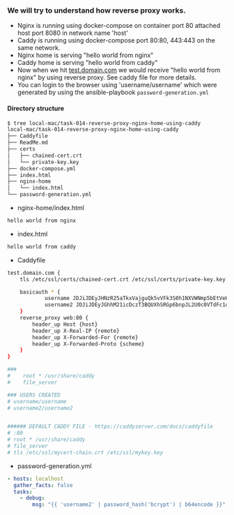 ### We will try to understand how reverse proxy works.

- Nginx is running using docker-compose on container port 80 attached host port 8080 in network name 'host'
- Caddy is running using docker-compose port 80:80, 443:443 on the same network.
- Nginx home is serving "hello world from nginx"
- Caddy home is serving "hello world from caddy"
- Now when we hit [test.domain.com](test.domain.com) we would receive "hello world from nginx" by using reverse proxy. See caddy file for more details.
- You can login to the browser using 'username/username' which were generated by using the ansible-playbook `password-generation.yml`



#### Directory structure

```bash
$ tree local-mac/task-014-reverse-proxy-nginx-home-using-caddy 
local-mac/task-014-reverse-proxy-nginx-home-using-caddy
├── Caddyfile
├── ReadMe.md
├── certs
│   ├── chained-cert.crt
│   └── private-key.key
├── docker-compose.yml
├── index.html
├── nginx-home
│   └── index.html
└── password-generation.yml
```

- nginx-home/index.html

```bash
hello world from nginx
```

- index.html

```bash
hello world from caddy
```

- Caddyfile

```bash
test.domain.com {
    tls /etc/ssl/certs/chained-cert.crt /etc/ssl/certs/private-key.key

    basicauth * {
            username JDJiJDEyJHNzR25aTkxVajguQk5vVFk3S0h1NXVWNmp5bEtVeHgvOE5VRTJwTGc4dTlkQThTcXV6RlZt
            username2 JDJiJDEyJGhhM21icDczT3BQUXhSRGp6bnpJL2U0c0VTdFc1dDJzTUZjOFNiVDY0RGRKUzBNTDh5aTRl
    }
    reverse_proxy web:80 {
        header_up Host {host}
        header_up X-Real-IP {remote}
        header_up X-Forwarded-For {remote}
        header_up X-Forwarded-Proto {scheme}
    }
}

###
#    root * /usr/share/caddy
#    file_server

### USERS CREATED
# username/username
# username2/username2


###### DEFAULT CADDY FILE - https://caddyserver.com/docs/caddyfile
# :80
# root * /usr/share/caddy
# file_server
# tls /etc/ssl/mycert-chain.crt /etc/ssl/mykey.key
```

- password-generation.yml

```yaml
- hosts: localhost
  gather_facts: false
  tasks:
    - debug:
        msg: "{{ 'username2' | password_hash('bcrypt') | b64encode }}"

```